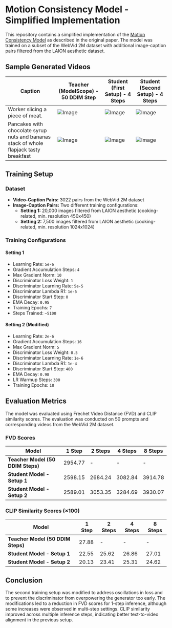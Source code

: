 # Motion Consistency Model - Simplified Implementation

This repository contains a simplified implementation of the [Motion Consistency Model](https://github.com/yhZhai/mcm) as described in the original paper. The model was trained on a subset of the WebVid 2M dataset with additional image-caption pairs filtered from the LAION aesthetic dataset.

## Sample Generated Videos
|Caption|Teacher (ModelScope) - 50 DDIM Step|Student (First Setup) - 4 Steps|Student (Second Setup) - 4 Steps|
|-----|-----|-----|-----|
|Worker slicing a piece of meat.|![Image](https://github.com/user-attachments/assets/49aadf34-d0cd-4531-829d-8237f17dd659)|![Image](https://github.com/user-attachments/assets/2bbea26d-6f76-4ac8-baa2-6600aa49697e)|![Image](https://github.com/user-attachments/assets/37ec6102-a63f-40d9-a601-6ae50c8453fd)|
|Pancakes with chocolate syrup nuts and bananas stack of whole flapjack tasty breakfast|![Image](https://github.com/user-attachments/assets/8a82fd29-b54c-45a6-b79e-72c88d7d8ce4)|![Image](https://github.com/user-attachments/assets/c003cc5a-563d-44f3-9121-3fd3db4caef4)|![Image](https://github.com/user-attachments/assets/c201b303-822c-4ba4-a600-0023c8884aa4)|

## Training Setup

### Dataset
- **Video-Caption Pairs:** 3022 pairs from the WebVid 2M dataset
- **Image-Caption Pairs:** Two different training configurations:
  - **Setting 1:** 20,000 images filtered from LAION aesthetic (cooking-related, min. resolution 450x450)
  - **Setting 2:** 7,500 images filtered from LAION aesthetic (cooking-related, min. resolution 1024x1024)

### Training Configurations
#### Setting 1
- Learning Rate: `5e-6`
- Gradient Accumulation Steps: `4`
- Max Gradient Norm: `10`
- Discriminator Loss Weight: `1`
- Discriminator Learning Rate: `5e-5`
- Discriminator Lambda R1: `1e-5`
- Discriminator Start Step: `0`
- EMA Decay: `0.95`
- Training Epochs: `7`
- Steps Trained: `~5100`

#### Setting 2 (Modified)
- Learning Rate: `2e-6`
- Gradient Accumulation Steps: `16`
- Max Gradient Norm: `5`
- Discriminator Loss Weight: `0.5`
- Discriminator Learning Rate: `1e-6`
- Discriminator Lambda R1: `1e-4`
- Discriminator Start Step: `400`
- EMA Decay: `0.98`
- LR Warmup Steps: `300`
- Training Epochs: `10`

## Evaluation Metrics

The model was evaluated using Frechet Video Distance (FVD) and CLIP similarity scores. The evaluation was conducted on 50 prompts and corresponding videos from the WebVid 2M dataset.

### FVD Scores
| Model | 1 Step | 2 Steps | 4 Steps | 8 Steps |
|--------|----------|----------|----------|----------|
| **Teacher Model (50 DDIM Steps)** | 2954.77 | - | - | - |
| **Student Model - Setup 1** | 2598.15 | 2684.24 | 3082.84 | 3914.78 |
| **Student Model - Setup 2** | 2589.01 | 3053.35 | 3284.69 | 3930.07 |

### CLIP Similarity Scores (×100)
| Model | 1 Step | 2 Steps | 4 Steps | 8 Steps |
|--------|----------|----------|----------|----------|
| **Teacher Model (50 DDIM Steps)** | 27.88 | - | - | - |
| **Student Model - Setup 1** | 22.55 | 25.62 | 26.86 | 27.01 |
| **Student Model - Setup 2** | 20.13 | 23.41 | 25.31 | 24.62 |

## Conclusion
The second training setup was modified to address oscillations in loss and to prevent the discriminator from overpowering the generator too early. The modifications led to a reduction in FVD scores for 1-step inference, although some increases were observed in multi-step settings. CLIP similarity improved across multiple inference steps, indicating better text-to-video alignment in the previous setup.
